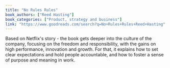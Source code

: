 ```yaml
---
title: "No Rules Rules"
book_authors: ["Reed Hasting"]
book_categories: ["Product, strategy and business"]
link: "https://www.goodreads.com/search?q=No+Rules+Rules+Reed+Hasting"
---
```

Based on Netflix's story - the book gets deeper into the culture of the company, focusing on the freedom and responsibility, with the gains on high performance, innovation and growth. For that, it explains how to set clear expectations and hold people accountable, and how to foster a sense of purpose and meaning in work. 